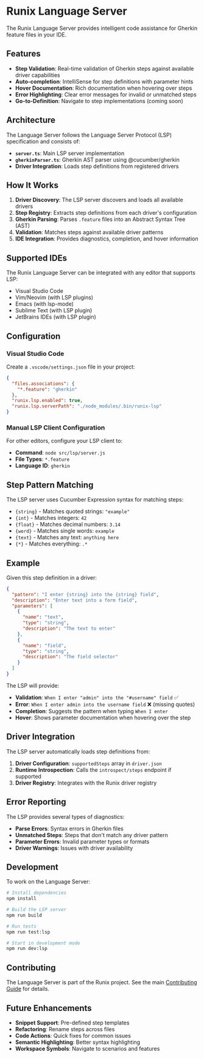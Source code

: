 # Runix Language Server

The Runix Language Server provides intelligent code assistance for Gherkin feature files in your IDE.

## Features

- **Step Validation**: Real-time validation of Gherkin steps against available driver capabilities
- **Auto-completion**: IntelliSense for step definitions with parameter hints
- **Hover Documentation**: Rich documentation when hovering over steps
- **Error Highlighting**: Clear error messages for invalid or unmatched steps
- **Go-to-Definition**: Navigate to step implementations (coming soon)

## Architecture

The Language Server follows the Language Server Protocol (LSP) specification and consists of:

- **`server.ts`**: Main LSP server implementation
- **`gherkinParser.ts`**: Gherkin AST parser using @cucumber/gherkin
- **Driver Integration**: Loads step definitions from registered drivers

## How It Works

1. **Driver Discovery**: The LSP server discovers and loads all available drivers
2. **Step Registry**: Extracts step definitions from each driver's configuration
3. **Gherkin Parsing**: Parses `.feature` files into an Abstract Syntax Tree (AST)
4. **Validation**: Matches steps against available driver patterns
5. **IDE Integration**: Provides diagnostics, completion, and hover information

## Supported IDEs

The Runix Language Server can be integrated with any editor that supports LSP:

- Visual Studio Code
- Vim/Neovim (with LSP plugins)
- Emacs (with lsp-mode)
- Sublime Text (with LSP plugin)
- JetBrains IDEs (with LSP plugin)

## Configuration

### Visual Studio Code

Create a `.vscode/settings.json` file in your project:

```json
{
  "files.associations": {
    "*.feature": "gherkin"
  },
  "runix.lsp.enabled": true,
  "runix.lsp.serverPath": "./node_modules/.bin/runix-lsp"
}
```

### Manual LSP Client Configuration

For other editors, configure your LSP client to:

- **Command**: `node src/lsp/server.js`
- **File Types**: `*.feature`
- **Language ID**: `gherkin`

## Step Pattern Matching

The LSP server uses Cucumber Expression syntax for matching steps:

- `{string}` - Matches quoted strings: `"example"`
- `{int}` - Matches integers: `42`
- `{float}` - Matches decimal numbers: `3.14`
- `{word}` - Matches single words: `example`
- `{text}` - Matches any text: `anything here`
- `{*}` - Matches everything: `.*`

## Example

Given this step definition in a driver:

```json
{
  "pattern": "I enter {string} into the {string} field",
  "description": "Enter text into a form field",
  "parameters": [
    {
      "name": "text",
      "type": "string",
      "description": "The text to enter"
    },
    {
      "name": "field",
      "type": "string", 
      "description": "The field selector"
    }
  ]
}
```

The LSP will provide:

- **Validation**: `When I enter "admin" into the "#username" field` ✅
- **Error**: `When I enter admin into the username field` ❌ (missing quotes)
- **Completion**: Suggests the pattern when typing `When I enter`
- **Hover**: Shows parameter documentation when hovering over the step

## Driver Integration

The LSP server automatically loads step definitions from:

1. **Driver Configuration**: `supportedSteps` array in `driver.json`
2. **Runtime Introspection**: Calls the `introspect/steps` endpoint if supported
3. **Driver Registry**: Integrates with the Runix driver registry

## Error Reporting

The LSP provides several types of diagnostics:

- **Parse Errors**: Syntax errors in Gherkin files
- **Unmatched Steps**: Steps that don't match any driver pattern
- **Parameter Errors**: Invalid parameter types or formats
- **Driver Warnings**: Issues with driver availability

## Development

To work on the Language Server:

```bash
# Install dependencies
npm install

# Build the LSP server
npm run build

# Run tests
npm run test:lsp

# Start in development mode
npm run dev:lsp
```

## Contributing

The Language Server is part of the Runix project. See the main [Contributing Guide](../../README.md#contributing) for details.

## Future Enhancements

- **Snippet Support**: Pre-defined step templates
- **Refactoring**: Rename steps across files
- **Code Actions**: Quick fixes for common issues
- **Semantic Highlighting**: Better syntax highlighting
- **Workspace Symbols**: Navigate to scenarios and features